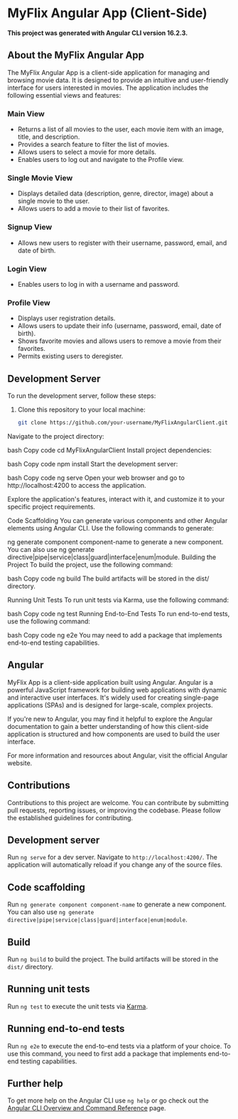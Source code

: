 
# MyFlix Angular App (Client-Side)

**This project was generated with Angular CLI version 16.2.3.**

## About the MyFlix Angular App

The MyFlix Angular App is a client-side application for managing and browsing movie data. It is designed to provide an intuitive and user-friendly interface for users interested in movies. The application includes the following essential views and features:

### Main View

- Returns a list of all movies to the user, each movie item with an image, title, and description.
- Provides a search feature to filter the list of movies.
- Allows users to select a movie for more details.
- Enables users to log out and navigate to the Profile view.

### Single Movie View

- Displays detailed data (description, genre, director, image) about a single movie to the user.
- Allows users to add a movie to their list of favorites.

### Signup View

- Allows new users to register with their username, password, email, and date of birth.

### Login View

- Enables users to log in with a username and password.

### Profile View

- Displays user registration details.
- Allows users to update their info (username, password, email, date of birth).
- Shows favorite movies and allows users to remove a movie from their favorites.
- Permits existing users to deregister.

## Development Server

To run the development server, follow these steps:

1. Clone this repository to your local machine:

   ```bash
   git clone https://github.com/your-username/MyFlixAngularClient.git
Navigate to the project directory:

bash
Copy code
cd MyFlixAngularClient
Install project dependencies:

bash
Copy code
npm install
Start the development server:

bash
Copy code
ng serve
Open your web browser and go to http://localhost:4200 to access the application.

Explore the application's features, interact with it, and customize it to your specific project requirements.

Code Scaffolding
You can generate various components and other Angular elements using Angular CLI. Use the following commands to generate:

ng generate component component-name to generate a new component.
You can also use ng generate directive|pipe|service|class|guard|interface|enum|module.
Building the Project
To build the project, use the following command:

bash
Copy code
ng build
The build artifacts will be stored in the dist/ directory.

Running Unit Tests
To run unit tests via Karma, use the following command:

bash
Copy code
ng test
Running End-to-End Tests
To run end-to-end tests, use the following command:

bash
Copy code
ng e2e
You may need to add a package that implements end-to-end testing capabilities.

## Angular 
MyFlix App is a client-side application built using Angular. Angular is a powerful JavaScript framework for building web applications with dynamic and interactive user interfaces. It's widely used for creating single-page applications (SPAs) and is designed for large-scale, complex projects.

If you're new to Angular, you may find it helpful to explore the Angular documentation to gain a better understanding of how this client-side application is structured and how components are used to build the user interface.

For more information and resources about Angular, visit the official Angular website.

## Contributions
Contributions to this project are welcome. You can contribute by submitting pull requests, reporting issues, or improving the codebase. Please follow the established guidelines for contributing.




## Development server

Run `ng serve` for a dev server. Navigate to `http://localhost:4200/`. The application will automatically reload if you change any of the source files.

## Code scaffolding

Run `ng generate component component-name` to generate a new component. You can also use `ng generate directive|pipe|service|class|guard|interface|enum|module`.

## Build

Run `ng build` to build the project. The build artifacts will be stored in the `dist/` directory.

## Running unit tests

Run `ng test` to execute the unit tests via [Karma](https://karma-runner.github.io).

## Running end-to-end tests

Run `ng e2e` to execute the end-to-end tests via a platform of your choice. To use this command, you need to first add a package that implements end-to-end testing capabilities.

## Further help

To get more help on the Angular CLI use `ng help` or go check out the [Angular CLI Overview and Command Reference](https://angular.io/cli) page.
